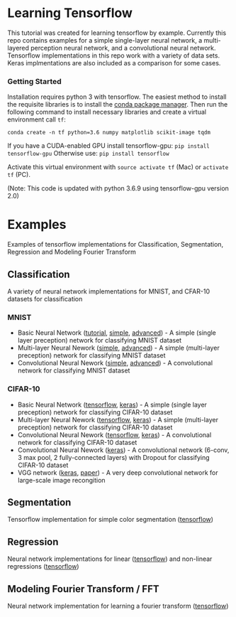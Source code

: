 # Learning Tensorflow
This tutorial was created for learning tensorflow by example. Currently this repo contains examples for a simple single-layer neural network, a multi-layered perception neural network, and a convolutional neural network. Tensorflow implementations in this repo work with a variety of data sets. Keras implmentations are also included as a comparison for some cases. 

### Getting Started
Installation requires python 3 with tensorflow. The easiest method to install the requisite libraries is to install the [conda package manager](https://conda.io/miniconda.html). Then run the following command to install necessary libraries and create a virtual environment call `tf`:

```
conda create -n tf python=3.6 numpy matplotlib scikit-image tqdm 
```

If you have a CUDA-enabled GPU install tensorflow-gpu: `pip install tensorflow-gpu`
Otherwise use: `pip install tensorflow`

Activate this virtual environment with `source activate tf` (Mac) or `activate tf` (PC).

(Note: This code is updated with python 3.6.9 using tensorflow-gpu version 2.0)

# Examples
Examples of tensorflow implementations for Classification, Segmentation, Regression and Modeling Fourier Transform

## Classification
A variety of neural network implementations for MNIST, and CFAR-10 datasets for classification

### MNIST
- Basic Neural Network ([tutorial](notebooks/mnist/0_Single_Layer_Network_Tutorial.ipynb), [simple](examples/mnist/mnist0.py), [advanced](examples/mnist/mnist0_imperative.py)) - A simple (single layer preception) network for classifying MNIST dataset 
- Multi-layer Neural Nework ([simple](examples/mnist/mnist1.py), [advanced](examples/mnist/mnist1_imperative.py)) - A simple (multi-layer preception) network for classifying MNIST dataset 
- Convolutional Neural Nework ([simple](examples/mnist/mnist2.py), [advanced](examples/mnist/mnist2_imperative.py)) - A convolutional network for classifying MNIST dataset 

### CIFAR-10
- Basic Neural Network ([tensorflow](examples/cifar/basic_net.py), [keras](examples/cifar/keras_basic.py)) - A simple (single layer preception) network for classifying CIFAR-10 dataset 
- Multi-layer Neural Nework ([tensorflow](examples/cifar/mlp_net.py), [keras](examples/cifar/keras_mlp.py)) - A simple (multi-layer preception) network for classifying CIFAR-10 dataset 
- Convolutional Neural Nework ([tensorflow](examples/cifar/conv_net.py), [keras](examples/cifar/keras_conv.py)) - A convolutional network for classifying CIFAR-10 dataset
- Convolutional Neural Nework ([keras](examples/cifar/keras_nine_layer_conv.py)) - A convolutional network (6-conv, 3 max pool, 2 fully-connected layers) with Dropout for classifying CIFAR-10 dataset 
- VGG network ([keras](examples/cifar/keras_vgg.py), [paper](https://arxiv.org/pdf/1409.1556v6.pdf)) - A very deep convolutional network for large-scale image recongition

## Segmentation
Tensorflow implementation for simple color segmentation ([tensorflow](examples/color/segmentation.py))

## Regression
Neural network implementations for linear ([tensorflow](examples/regression/linear_regression.py)) and non-linear regressions ([tensorflow](examples/regression/non_linear_regression.py))

## Modeling Fourier Transform / FFT
Neural network implementation for learning a fourier transform ([tensorflow](examples/fft/fft.py))

